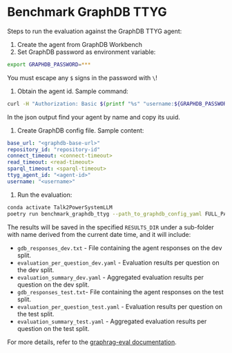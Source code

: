 # Benchmark GraphDB TTYG

Steps to run the evaluation against the GraphDB TTYG agent:
1. Create the agent from GraphDB Workbench
1. Set GraphDB password as environment variable:
```bash
export GRAPHDB_PASSWORD=***
```
You must escape any `$` signs in the password with `\`!
1. Obtain the agent id. Sample command:
```bash
curl -H "Authorization: Basic $(printf "%s" "username:${GRAPHDB_PASSWORD}" | base64)" <graphdb-base-url>/rest/chat/agents
```
In the json output find your agent by name and copy its uuid.
1. Create GraphDB config file. Sample content:
```yaml
base_url: "<graphdb-base-url>"
repository_id: "repository-id"
connect_timeout: <connect-timeout>
read_timeout: <read-timeout>
sparql_timeout: <sparql-timeout>
ttyg_agent_id: "<agent-id>"
username: "<username>"
```
1. Run the evaluation:

```bash
conda activate Talk2PowerSystemLLM
poetry run benchmark_graphdb_ttyg --path_to_graphdb_config_yaml FULL_PATH_TO_GRAPHDB_CONFIG --qa-dataset-path FULL_PATH_TO_QA_DATASET --results_dir RESULTS_DIR
```

The results will be saved in the specified `RESULTS_DIR` under a sub-folder with name derived from the current date time, and it will include:

- `gdb_responses_dev.txt` - File containing the agent responses on the dev split.
- `evaluation_per_question_dev.yaml` - Evaluation results per question on the dev split.
- `evaluation_summary_dev.yaml` - Aggregated evaluation results per question on the dev split.
- `gdb_responses_test.txt`- File containing the agent responses on the test split.
- `evaluation_per_question_test.yaml` - Evaluation results per question on the test split.
- `evaluation_summary_test.yaml` - Aggregated evaluation results per question on the test split.

For more details, refer to the [graphrag-eval documentation](https://github.com/Ontotext-AD/graphrag-eval).
